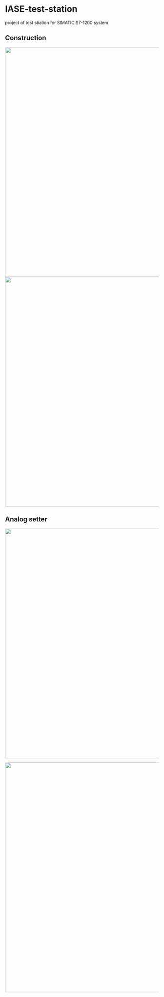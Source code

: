 # IASE-test-station
project of test stiation for SIMATIC S7-1200 system

## Construction

<p align="center">
  <img width="750" src="https://user-images.githubusercontent.com/96399051/188468933-159279c5-fdba-47a7-a779-aaad8ff547c1.png">
  <img width="750" src="https://user-images.githubusercontent.com/96399051/188469810-0b7bd558-cb68-4da9-8d04-355bc24022c9.png">
</p>



## Analog setter
<p align="center">
  <img width="750" src="https://user-images.githubusercontent.com/96399051/188469359-c3a9cbe6-e07a-4566-944d-677ea0a70886.png">
</p>
<p align="center">
  <img width="750" src="https://user-images.githubusercontent.com/96399051/188469192-b07b9a15-e60d-4e0c-8963-60a718f3446a.png">
</p>

